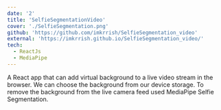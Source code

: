 ```yaml
---
date: '2'
title: 'SelfieSegmentationVideo'
cover: './SelfieSegmentation.png'
github: 'https://github.com/imkrrish/SelfieSegmentation_video'
external: 'https://imkrrish.github.io/SelfieSegmentation_video/'
tech:
  - ReactJs
  - MediaPipe
---
```


A React app that can add virtual background to a live video stream in the browser.
We can choose the background from our device storage.
To remove the background from the live camera feed used MediaPipe Selfie Segmentation.
